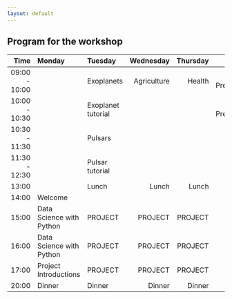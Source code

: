 ```yaml
---
layout: default
---
```


## Program for the workshop


| Time             | Monday    |Tuesday    | Wednesday | Thursday  | Friday    |
| ----------------:|:----------|:----------|----------:|----------:|----------:|
| 09:00 - 10:00    |           | Exoplanets  |  Agriculture |   Health   |  Final Presentations         |
| 10:00 - 10:30    |           | Exoplanet tutorial         |           |           |  Final Presentations              |
| 10:30 - 11:30    |           | Pulsars         |           |           |           |
| 11:30 - 12:30    |           | Pulsar tutorial         |           |           |           |
| 13:00    |           |  Lunch    |   Lunch   |   Lunch   | Lunch     |
| 14:00    |  Welcome  |           |           |           |           |
| 15:00    |   Data Science with Python |   PROJECT        |   PROJECT        |   PROJECT        |           |
| 16:00    |   Data Science with Python |    PROJECT       |   PROJECT        |   PROJECT        |           |
| 17:00    |   Project Introductions    |    PROJECT       |   PROJECT        |   PROJECT        |           |
| 20:00    |Dinner     |   Dinner  |   Dinner  |   Dinner  |   Dinner  |
